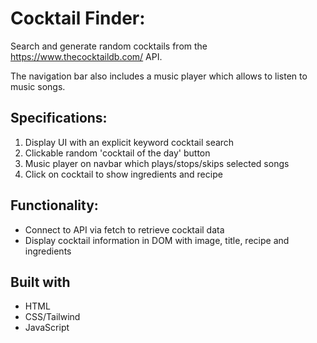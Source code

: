 # Cocktail Finder:

Search and generate random cocktails from the https://www.thecocktaildb.com/ API.

The navigation bar also includes a music player which allows to listen to music songs.

## Specifications:

1) Display UI with an explicit keyword cocktail search
2) Clickable random 'cocktail of the day' button
3) Music player on navbar which plays/stops/skips selected songs
4) Click on cocktail to show ingredients and recipe

## Functionality:
- Connect to API via fetch to retrieve cocktail data
- Display cocktail information in DOM with image, title, recipe and ingredients

## Built with
- HTML
- CSS/Tailwind
- JavaScript
